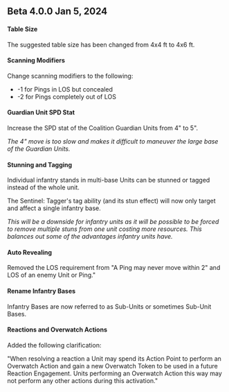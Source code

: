 ## Beta 4.0.0 Jan 5, 2024

#### Table Size

The suggested table size has been changed from 4x4 ft to 4x6 ft.

#### Scanning Modifiers

Change scanning modifiers to the following:

- -1 for Pings in LOS but concealed
- -2 for Pings completely out of LOS

#### Guardian Unit SPD Stat

Increase the SPD stat of the Coalition Guardian Units from 4" to 5".

*The 4" move is too slow and makes it difficult to maneuver the large base of the Guardian Units.*

#### Stunning and Tagging

Individual infantry stands in multi-base Units can be stunned or tagged instead of the whole unit.

The Sentinel: Tagger's tag ability (and its stun effect) will now only target and affect a single infantry base.

*This will be a downside for infantry units as it will be possible to be forced to remove multiple stuns from one unit
costing more resources. This balances out some of the advantages infantry units have.*

#### Auto Revealing

Removed the LOS requirement from "A Ping may never move within 2" and LOS of an enemy Unit or Ping."

#### Rename Infantry Bases

Infantry Bases are now referred to as Sub-Units or sometimes Sub-Unit Bases.

#### Reactions and Overwatch Actions

Added the following clarification:

"When resolving a reaction a Unit may spend its Action Point to perform an Overwatch Action and gain a new Overwatch
Token to be used in a future Reaction Engagement. Units performing an Overwatch Action this way may not perform any
other actions during this activation."